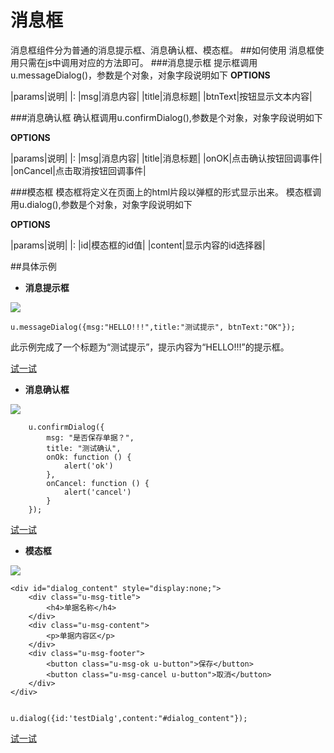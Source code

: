 # 消息框
消息框组件分为普通的消息提示框、消息确认框、模态框。
##如何使用
消息框使用只需在js中调用对应的方法即可。
###消息提示框
提示框调用u.messageDialog()，参数是个对象，对象字段说明如下
**OPTIONS**

|params|说明|
|:
|msg|消息内容|
|title|消息标题|
|btnText|按钮显示文本内容|


###消息确认框
确认框调用u.confirmDialog(),参数是个对象，对象字段说明如下

**OPTIONS**

|params|说明|
|:
|msg|消息内容|
|title|消息标题|
|onOK|点击确认按钮回调事件|
|onCancel|点击取消按钮回调事件|

###模态框
模态框将定义在页面上的html片段以弹框的形式显示出来。
模态框调用u.dialog(),参数是个对象，对象字段说明如下

**OPTIONS**

|params|说明|
|:
|id|模态框的id值|
|content|显示内容的id选择器|



##具体示例

- **消息提示框**


![](img/messageDialog.png) 

	u.messageDialog({msg:"HELLO!!!",title:"测试提示", btnText:"OK"});

此示例完成了一个标题为“测试提示”，提示内容为“HELLO!!!”的提示框。

[试一试](http://iuap.yonyou.com/fe/demo/#/demos/ui/dialog/message "试一试")

- **消息确认框**

![](img/confirmDialog.png)

        u.confirmDialog({
            msg: "是否保存单据？",
            title: "测试确认",
            onOk: function () {
                alert('ok')
            },
            onCancel: function () {
                alert('cancel')
            }
        });

[试一试](http://iuap.yonyou.com/fe/demo/#/demos/ui/dialog/confirm "试一试")

- **模态框**

![](img/modalDialog.png)

	<div id="dialog_content" style="display:none;">
		<div class="u-msg-title">
			<h4>单据名称</h4>
		</div>
		<div class="u-msg-content">
			<p>单据内容区</p>
		</div>
		<div class="u-msg-footer">
			<button class="u-msg-ok u-button">保存</button>
			<button class="u-msg-cancel u-button">取消</button>
		</div>
	</div>


    u.dialog({id:'testDialg',content:"#dialog_content"});

[试一试](http://iuap.yonyou.com/fe/demo/#/demos/ui/dialog/modal "试一试")




 











